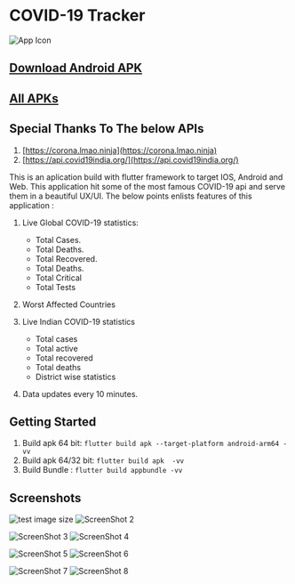 # COVID-19 Tracker

![App Icon](https://github.com/Shiba-Kar/covid-19_tracker/blob/master/android/app/src/main/res/mipmap-xxxhdpi/ic_launcher.png)

## [Download Android APK](https://github.com/Shiba-Kar/covid-19_tracker/releases/download/v1.0.0/app-arm64-v8a-release.apk)

## [All APKs](https://github.com/Shiba-Kar/covid-19_tracker/releases)

## Special Thanks To The below APIs

 1. [https://corona.lmao.ninja](https://corona.lmao.ninja)
 2. [https://api.covid19india.org/](https://api.covid19india.org/)
  
This is an aplication build with flutter framework to target IOS, Android and Web.
This application hit some of the most famous COVID-19 api and serve them in a beautiful UX/UI.
The below points enlists features of this application :

1. Live Global COVID-19 statistics:
    * Total Cases.
    * Total Deaths.
    * Total Recovered.
    * Total Deaths.
    * Total Critical
    * Total Tests

2. Worst Affected Countries

3. Live Indian COVID-19 statistics
   * Total cases
   * Total active
   * Total recovered
   * Total deaths
   * District wise statistics

4. Data updates every 10 minutes.

## Getting Started

1. Build apk 64 bit: `flutter build apk --target-platform android-arm64 -vv`
2. Build apk 64/32 bit: `flutter build apk  -vv`
3. Build Bundle : `flutter build appbundle -vv`

## Screenshots

![test image size](https://github.com/Shiba-Kar/covid-19_tracker/blob/master/screenshots/flutter_01.png) ![ScreenShot 2](https://github.com/Shiba-Kar/covid-19_tracker/blob/master/screenshots/flutter_02.png)

![ScreenShot 3](https://github.com/Shiba-Kar/covid-19_tracker/blob/master/screenshots/flutter_03.png) ![ScreenShot 4](https://github.com/Shiba-Kar/covid-19_tracker/blob/master/screenshots/flutter_04.png)

![ScreenShot 5](https://github.com/Shiba-Kar/covid-19_tracker/blob/master/screenshots/flutter_05.png) ![ScreenShot 6](https://github.com/Shiba-Kar/covid-19_tracker/blob/master/screenshots/flutter_06.png)

![ScreenShot 7](https://github.com/Shiba-Kar/covid-19_tracker/blob/master/screenshots/flutter_07.png) ![ScreenShot 8](https://github.com/Shiba-Kar/covid-19_tracker/blob/master/screenshots/flutter_08.png)